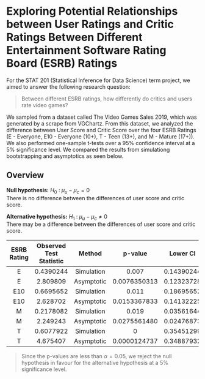 # Exploring Potential Relationships between User Ratings and Critic Ratings Between Different Entertainment Software Rating Board (ESRB) Ratings  
For the STAT 201 (Statistical Inference for Data Science) term project, we aimed to answer the following research question:  

> Between different ESRB ratings, how differently do critics and users rate video games? 


We sampled from a dataset called The Video Games Sales 2019, which was generated by a scrape from VGChartz. From this dataset, we analyzed the difference between User Score and Critic Score over the four ESRB Ratings (E - Everyone, E10 - Everyone (10+), T - Teen (13+), and M - Mature (17+)). We also performed one-sample t-tests over a 95% confidence interval at a 5% significance level. We compared the results from simulationg bootstrapping and asymptotics as seen below.

## Overview

**Null hypothesis:**  $H_{0}$ : $\mu_{u} - \mu_{c} = 0$  
There is no difference between the differences of user score and critic score. 

**Alternative hypothesis:**  $H_{1}$ : $\mu_{u} - \mu_{c} \neq 0$  
There may be a difference between the differences of user score and critic score. 


| **ESRB Rating** | **Observed Test Statistic** | **Method** |  **p-value** | **Lower CI** | **Upper CI** |
|:---------------:|:---------------------------:|:----------:|:------------:|:------------:|:------------:|
|        E        |          0.4390244          | Simulation |     0.007    |  0.14390244  |   0.7439634  |
|        E        |           2.809809          | Asymptotic | 0.0076350313 |  0.12323728  |   0.7548115  |
|       E10       |          0.6695652          | Simulation |     0.011    |  0.18695652  |   1.1739130  |
|       E10       |           2.628702          | Asymptotic | 0.0153367833 |  0.14132225  |   1.1978082  |
|        M        |          0.2178082          | Simulation |     0.019    |  0.03561644  |   0.4054795  |
|        M        |           2.249243          | Asymptotic | 0.0275561480 |  0.02476873  |   0.4108477  |
|        T        |          0.6077922          | Simulation |       0      |  0.35451299  |   0.8675649  |
|        T        |           4.675407          | Asymptotic | 0.0000124737 |  0.34887932  |   0.8667051  | 

> Since the p-values are less than $\alpha = 0.05$, we reject the null hypothesis in favour for the alternative hypothesis at a 5% significance level.
